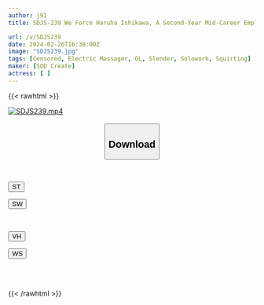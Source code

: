 ```yaml
---
author: j91
title: SDJS-239 We Force Haruha Ishikawa, A Second-Year Mid-Career Employee In The Human Resources Department, To Work In Agony! While Closely Following The Day Of The Company Information Session That You Can’t Fail, I Thoroughly Cum With A Toy In Your Crotch! [Nuku With Overwhelming 4k Video! ]

url: /v/SDJS239
date: 2024-02-26T16:30:00Z
image: "SDJS239.jpg"
tags: [Censored, Electric Massager, OL, Slender, Solowork, Squirting]
maker: [SOD Create]
actress: [ ]
---
```



{{< rawhtml >}}

<div class="video" data-videoid="dOQXYMjWDoikokM">
    <a href="javascript:;">
        <img src="/v/SDJS239/SDJS239.jpg" width="WIDTH" height="HEIGHT" alt="SDJS239.mp4" loading="lazy">
    </a>
</div>

<script type="text/javascript" src="https://j91.asia/asset/on-demand-st.js"></script>

<br>
  <link rel="stylesheet" href="https://j91.asia/asset/bs5.css">
  
  <center>
  <button class="btn btn-primary" type="button" data-bs-toggle="collapse" data-bs-target=".multi-collapse" aria-expanded="false" aria-controls="multiCollapseExample1 multiCollapseExample2"><h2>Download</h2></button></center>
</p>
<div class="row">
  <div class="col">
    <div class="collapse multi-collapse" id="multiCollapseExample1">
      <div class="card card-body">
	      	      <br>
<div class="buttons">  
<p><a href="https://streamtape.to/v/dOQXYMjWDoikokM" target="_blank"><button class="btn-hover color-3"><i class="fa fa-download"></i> ST</button></a></p>
<p><a href="https://cdnwish.com/q0ki7j0huzie" target="_blank"><button class="btn-hover color-2"><i class="fa fa-download"></i> SW</button></a></p></div>
    </div>
  </div>
</div>
  <div class="col">
    <div class="collapse multi-collapse" id="multiCollapseExample2">
      <div class="card card-body">
	      <br>
<div class="buttons">
<p><a href="https://vidhidepro.com/f/lzr1o2tj8yy3"><button class="btn-hover color-9"><i class="fa fa-download"></i> VH</button></a></p>
<p><a href="https://wolfstream.tv/vw5kma3yxd3m"><button class="btn-hover color-8"><i class="fa fa-download"></i> WS</button></a></p></div>
<br><br>
      </div>
    </div>
  </div>
</div>

{{< /rawhtml >}}